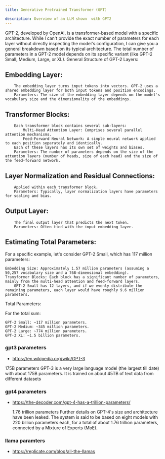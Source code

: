 ```yaml
---
title: Generative Pretrained Transformer (GPT)

description: Overview of an LLM shown  with GPT2
---
```


GPT-2, developed by OpenAI, is a transformer-based model with a specific architecture. While I can't provide the exact number of parameters for each layer without directly inspecting the model's configuration, I can give you a general breakdown based on its typical architecture. The total number of parameters in a GPT-2 model depends on its specific variant (like GPT-2 Small, Medium, Large, or XL).
General Structure of GPT-2 Layers:

## Embedding Layer:

        The embedding layer turns input tokens into vectors. GPT-2 uses a shared embedding layer for both input tokens and position encodings.
        Parameters: The size of the embedding layer depends on the model's vocabulary size and the dimensionality of the embeddings.

## Transformer Blocks:

        Each transformer block contains several sub-layers:
            Multi-Head Attention Layer: Comprises several parallel attention mechanisms.
            Feed-Forward Neural Network: A simple neural network applied to each position separately and identically.
        Each of these layers has its own set of weights and biases.
        Parameters: The number of parameters depends on the size of the attention layers (number of heads, size of each head) and the size of the feed-forward network.

## Layer Normalization and Residual Connections:

        Applied within each transformer block.
        Parameters: Typically, layer normalization layers have parameters for scaling and bias.

## Output Layer:

        The final output layer that predicts the next token.
        Parameters: Often tied with the input embedding layer.

## Estimating Total Parameters:

For a specific example, let's consider GPT-2 Small, which has 117 million parameters:

    Embedding Size: Approximately 1.57 million parameters (assuming a 50,257 vocabulary size and a 768-dimensional embedding).
    Transformer Blocks: Each block has a significant number of parameters, mainly from the multi-head attention and feed-forward layers.
        GPT-2 Small has 12 layers, and if we evenly distribute the remaining parameters, each layer would have roughly 9.6 million parameters.

Total Parameters:

For the total sum:

    GPT-2 Small: ~117 million parameters.
    GPT-2 Medium: ~345 million parameters.
    GPT-2 Large: ~774 million parameters.
    GPT-2 XL: ~1.5 billion parameters.

### gpt3 parameters

- https://en.wikipedia.org/wiki/GPT-3

175B parameters
GPT-3 is a very large language model (the largest till date) with about 175B parameters. It is trained on about 45TB of text data from different datasets

### gpt4 parameters

- https://the-decoder.com/gpt-4-has-a-trillion-parameters/

  1.76 trillion parameters
  Further details on GPT-4's size and architecture have been leaked. The system is said to be based on eight models with 220 billion parameters each, for a total of about 1.76 trillion parameters, connected by a Mixture of Experts (MoE).

### llama paramters

- https://replicate.com/blog/all-the-llamas
